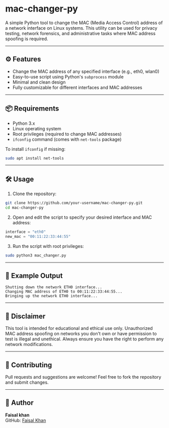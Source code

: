 # mac-changer-py

A simple Python tool to change the MAC (Media Access Control) address of a network interface on Linux systems. This utility can be used for privacy testing, network forensics, and administrative tasks where MAC address spoofing is required.

---

## ⚙️ Features

- Change the MAC address of any specified interface (e.g., eth0, wlan0)
- Easy-to-use script using Python's `subprocess` module
- Minimal and clean design
- Fully customizable for different interfaces and MAC addresses

---

## 📦 Requirements

- Python 3.x
- Linux operating system
- Root privileges (required to change MAC addresses)
- `ifconfig` command (comes with `net-tools` package)

To install `ifconfig` if missing:
```bash
sudo apt install net-tools
```

---

## 🛠️ Usage

1. Clone the repository:
```bash
git clone https://github.com/your-username/mac-changer-py.git
cd mac-changer-py
```

2. Open and edit the script to specify your desired interface and MAC address:
```python
interface = "eth0"
new_mac = "00:11:22:33:44:55"
```

3. Run the script with root privileges:
```bash
sudo python3 mac_changer.py
```

---

## 📌 Example Output

```text
Shutting down the network ETH0 interface...
Changing MAC address of ETH0 to 00:11:22:33:44:55...
Bringing up the network ETH0 interface...
```

---

## 🚨 Disclaimer

This tool is intended for educational and ethical use only. Unauthorized MAC address spoofing on networks you don't own or have permission to test is illegal and unethical. Always ensure you have the right to perform any network modifications.

---


## 🤝 Contributing

Pull requests and suggestions are welcome! Feel free to fork the repository and submit changes.

---

## 🔗 Author

**Faisal khan**  
GitHub: [Faisal Khan](https://github.com/mrfaisal607)

